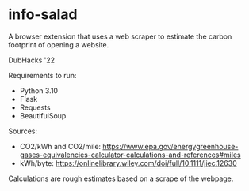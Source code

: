 # info-salad
A browser extension that uses a web scraper to estimate the carbon footprint of opening a website. 

DubHacks '22

Requirements to run:
* Python 3.10
* Flask
* Requests
* BeautifulSoup

Sources:
* CO2/kWh and CO2/mile: https://www.epa.gov/energygreenhouse-gases-equivalencies-calculator-calculations-and-references#miles
* kWh/byte: https://onlinelibrary.wiley.com/doi/full/10.1111/jiec.12630

Calculations are rough estimates based on a scrape of the webpage.

